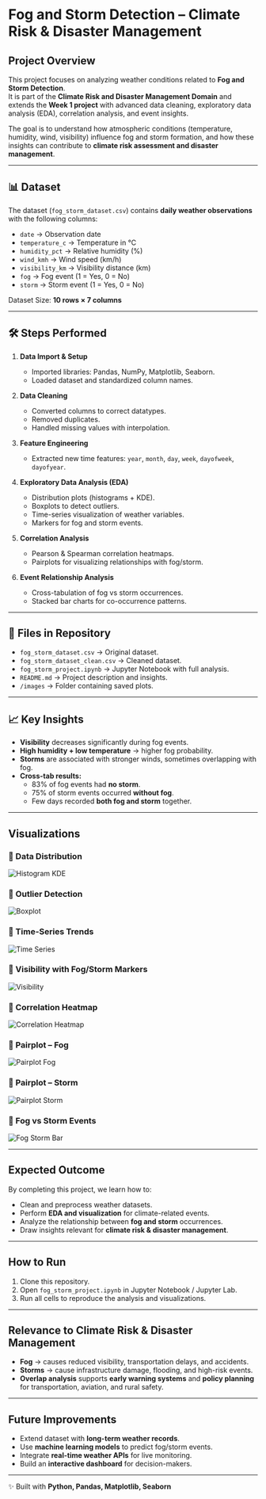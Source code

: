 # Fog and Storm Detection – Climate Risk & Disaster Management  

##  Project Overview  
This project focuses on analyzing weather conditions related to **Fog and Storm Detection**.  
It is part of the **Climate Risk and Disaster Management Domain** and extends the **Week 1 project** with advanced data cleaning, exploratory data analysis (EDA), correlation analysis, and event insights.  

The goal is to understand how atmospheric conditions (temperature, humidity, wind, visibility) influence fog and storm formation, and how these insights can contribute to **climate risk assessment and disaster management**.  

---

## 📊 Dataset  
The dataset (`fog_storm_dataset.csv`) contains **daily weather observations** with the following columns:  

- `date` → Observation date  
- `temperature_c` → Temperature in °C  
- `humidity_pct` → Relative humidity (%)  
- `wind_kmh` → Wind speed (km/h)  
- `visibility_km` → Visibility distance (km)  
- `fog` → Fog event (1 = Yes, 0 = No)  
- `storm` → Storm event (1 = Yes, 0 = No)  

 Dataset Size: **10 rows × 7 columns**  

---

## 🛠 Steps Performed  

1. **Data Import & Setup**  
   - Imported libraries: Pandas, NumPy, Matplotlib, Seaborn.  
   - Loaded dataset and standardized column names.  

2. **Data Cleaning**  
   - Converted columns to correct datatypes.  
   - Removed duplicates.  
   - Handled missing values with interpolation.  

3. **Feature Engineering**  
   - Extracted new time features: `year`, `month`, `day`, `week`, `dayofweek`, `dayofyear`.  

4. **Exploratory Data Analysis (EDA)**  
   - Distribution plots (histograms + KDE).  
   - Boxplots to detect outliers.  
   - Time-series visualization of weather variables.  
   - Markers for fog and storm events.  

5. **Correlation Analysis**  
   - Pearson & Spearman correlation heatmaps.  
   - Pairplots for visualizing relationships with fog/storm.  

6. **Event Relationship Analysis**  
   - Cross-tabulation of fog vs storm occurrences.  
   - Stacked bar charts for co-occurrence patterns.  

---

## 📂 Files in Repository  
- `fog_storm_dataset.csv` → Original dataset.  
- `fog_storm_dataset_clean.csv` → Cleaned dataset.  
- `fog_storm_project.ipynb` → Jupyter Notebook with full analysis.  
- `README.md` → Project description and insights.  
- `/images` → Folder containing saved plots.  

---

## 📈 Key Insights  

- **Visibility** decreases significantly during fog events.  
- **High humidity + low temperature** → higher fog probability.  
- **Storms** are associated with stronger winds, sometimes overlapping with fog.  
- **Cross-tab results:**  
  - 83% of fog events had **no storm**.  
  - 75% of storm events occurred **without fog**.  
  - Few days recorded **both fog and storm** together.  

---

## Visualizations  

### 🔹 Data Distribution  
![Histogram KDE](images/distributions.png)  

### 🔹 Outlier Detection  
![Boxplot](images/boxplot.png)  

### 🔹 Time-Series Trends  
![Time Series](images/timeseries.png)  

### 🔹 Visibility with Fog/Storm Markers  
![Visibility](images/visibility_fog_storm.png)  

### 🔹 Correlation Heatmap  
![Correlation Heatmap](images/correlation.png)  

### 🔹 Pairplot – Fog  
![Pairplot Fog](images/pairplot_fog.png)  

### 🔹 Pairplot – Storm  
![Pairplot Storm](images/pairplot_storm.png)  

### 🔹 Fog vs Storm Events  
![Fog Storm Bar](images/fog_storm_bar.png)  

---

##  Expected Outcome  
By completing this project, we learn how to:  
- Clean and preprocess weather datasets.  
- Perform **EDA and visualization** for climate-related events.  
- Analyze the relationship between **fog and storm** occurrences.  
- Draw insights relevant for **climate risk & disaster management**.  

---

##  How to Run  
1. Clone this repository.  
2. Open `fog_storm_project.ipynb` in Jupyter Notebook / Jupyter Lab.  
3. Run all cells to reproduce the analysis and visualizations.  

---

##  Relevance to Climate Risk & Disaster Management  
- **Fog** → causes reduced visibility, transportation delays, and accidents.  
- **Storms** → cause infrastructure damage, flooding, and high-risk events.  
- **Overlap analysis** supports **early warning systems** and **policy planning** for transportation, aviation, and rural safety.  

---

##  Future Improvements  
- Extend dataset with **long-term weather records**.  
- Use **machine learning models** to predict fog/storm events.  
- Integrate **real-time weather APIs** for live monitoring.  
- Build an **interactive dashboard** for decision-makers.  

---

✨ Built with **Python, Pandas, Matplotlib, Seaborn**  
